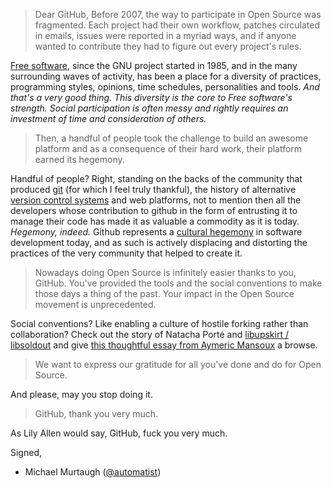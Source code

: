 > Dear GitHub, Before 2007, the way to participate in Open Source was
> fragmented. Each project had their own workflow, patches circulated in
> emails, issues were reported in a myriad ways, and if anyone wanted to
> contribute they had to figure out every project's rules.

[Free software](http://www.gnu.org/philosophy/free-sw.en.html), since
the GNU project started in 1985, and in the many surrounding waves of
activity, has been a place for a diversity of practices, programming
styles, opinions, time schedules, personalities and tools. *And that's a
very good thing. This diversity is the core to Free software's strength.
*Social participation *is* often messy and rightly requires an
investment of time and consideration of others.**

> Then, a handful of people took the challenge to build an awesome
> platform and as a consequence of their hard work, their platform
> earned its hegemony.

Handful of people? Right, standing on the backs of the community that
produced [git](https://git-scm.com/) (for which I feel truly thankful),
the history of alternative [version control
systems](https://en.wikipedia.org/wiki/List_of_version_control_software)
and web platforms, not to mention then all the developers whose
contribution to github in the form of entrusting it to manage their code
has made it as valuable a commodity as it is today. *Hegemony, indeed.*
Github represents a [cultural
hegemony](https://en.wikipedia.org/wiki/Cultural_hegemony) in software
development today, and as such is actively displacing and distorting the
practices of the very community that helped to create it.

> Nowadays doing Open Source is infinitely easier thanks to you, GitHub.
> You've provided the tools and the social conventions to make those
> days a thing of the past. Your impact in the Open Source movement is
> unprecedented.

Social conventions? Like enabling a culture of hostile forking rather
than collaboration? Check out the story of Natacha Porté and [libupskirt
/ libsoldout](http://fossil.instinctive.eu/libsoldout/index) and give
[this thoughtful essay from Aymeric
Mansoux](http://areyoubeingserved.constantvzw.org/Fork_Workers.xhtml) a
browse.

> We want to express our gratitude for all you've done and do for Open
> Source.

And please, may you stop doing it.

> GitHub, thank you very much.

As Lily Allen would say, GitHub, fuck you very much.

Signed,

- Michael Murtaugh ([@automatist](https://automatist.org/))
